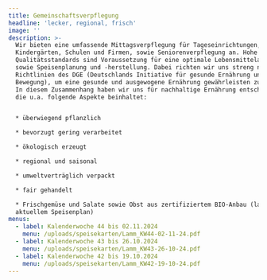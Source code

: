 ```yaml
---
title: Gemeinschaftsverpflegung
headline: 'lecker, regional, frisch'
image: ''
description: >-
  Wir bieten eine umfassende Mittagsverpflegung für Tageseinrichtungen,
  Kindergärten, Schulen und Firmen, sowie Seniorenverpflegung an. Hohe
  Qualitätsstandards sind Voraussetzung für eine optimale Lebensmittelauswahl
  sowie Speisenplanung und -herstellung. Dabei richten wir uns streng nach den
  Richtlinien des DGE (Deutschlands Initiative für gesunde Ernährung und mehr
  Bewegung), um eine gesunde und ausgewogene Ernährung gewährleisten zu können.
  In diesem Zusammenhang haben wir uns für nachhaltige Ernährung entschieden,
  die u.a. folgende Aspekte beinhaltet:


  * überwiegend pflanzlich

  * bevorzugt gering verarbeitet

  * ökologisch erzeugt

  * regional und saisonal

  * umweltverträglich verpackt

  * fair gehandelt

  * Frischgemüse und Salate sowie Obst aus zertifiziertem BIO-Anbau (laut
  aktuellem Speisenplan)
menus:
  - label: Kalenderwoche 44 bis 02.11.2024
    menu: /uploads/speisekarten/Lamm_KW44-02-11-24.pdf
  - label: Kalenderwoche 43 bis 26.10.2024
    menu: /uploads/speisekarten/Lamm_KW43-26-10-24.pdf
  - label: Kalenderwoche 42 bis 19.10.2024
    menu: /uploads/speisekarten/Lamm_KW42-19-10-24.pdf
---
```


